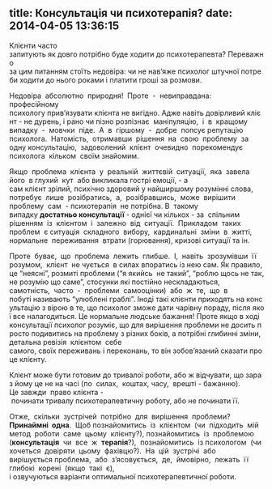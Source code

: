 title: Консультація чи психотерапія?
date: 2014-04-05 13:36:15
---
Клієнти часто  запитують як довго потрібно буде ходити до психотерапевта? Переважно за цим питанням стоїть недовіра: чи не нав’яже психолог штучної потреби ходити до нього роками і платити гроші за розмови.

Недовіра  абсолютно  природня!  Проте  -  невиправдана:  професійному  психологу прив’язувати клієнта не вигідно. Адже навіть довірливий клієнт - не дурень, і рано чи пізно розпізнає  маніпуляцію,  і  в  кращому  випадку  -  мовчки  піде.  А  в  гіршому  -  добре  попсує репутацію  психолога.  Натомість,  отримавши  рішення  на  свою  проблему  за  одну консультацію,  задоволений  клієнт  очевидно  порекомендує  психолога  кільком  своїм знайомим.

Якщо  проблема  клієнта  у  реальній  життєвій  ситуації,  яка  завела  його  в глухий  кут  або викликала гострі емоції, - а  сам клієнт зрілий, психічно здоровий у найширшому розумінні слова,  потребує  лише  розібратись,  а,  розібравшись,  може  вирішити  проблему  сам  - психотерапія  не потрібна. В  такому  випадку **достатньо консультації** - однієї чи кількох - за  спільним  рішенням  із  клієнтом  і  залежно  від  ситуації.  Прикладом  таких  проблем  є ситуація  складного  вибору,  кардинальні  зміни  в  житті,  нормальне  переживання  втрати (горювання), кризові ситуації та ін.

Проте  буває,  що  проблема  лежить  глибше.  І,  навіть  зрозумівши  її  розумом,  клієнт  не чується  в силах впоратись із нею сам. Як правило, це “неясні”, розмиті проблеми (“я якийсь  не такий”, “роблю щось не так, не розумію що саме”, стосунки які постійно нескладаються,  самотність,  часто  -  проблеми  самооцінки)  або  ж  те,  що  в  побуті називають “улюблені граблі”. Іноді такі клієнти приходять на консультацію з вірою в те, що психолог зможе дати чарівну пораду, після якої все налагодиться. Це нормальне людське бажання! Проте якщо в ході консультації психолог розуміє, що для вирішення проблеми не досить просто подивитись на проблему з різних боків, а потрібні глибинні зміни, детальна ревізія  клієнтом  себе  самого, своїх переживань і переконань, то він зобов’язаний сказати про це клієнту.

Клієнт може бути готовим до тривалої роботи, або ж відчувати, що зараз йому це не на часі (по  силах,  коштах, часу,  врешті - бажанню).  Це завжди  право клієнта - починати тривалу психотерапевтичну роботу, або не починати її.

Отже,  скільки  зустрічей  потрібно  для  вирішення  проблеми?  **Принаймні  одна**.  Щоб познайомитись  із  клієнтом  (чи  підходить  мій  метод  роботи  саме  цьому  клієнту?), познайомитись  із  проблемою  (**консультація**  чи  все  ж  **терапія**?),  познайомитись  із психологом  (чи  хочеться  довіряти  цьому  фахівцю?).  На  цій  зустрічі  або  вирішується проблема,  або  з’ясовується,  де,  ймовірно,  лежать  її  глибокі  корені  (якщо  такі  є),  і озвучуються варіанти оптимальної психотерапевтичної роботи.
